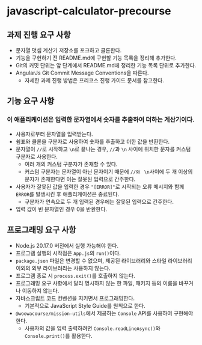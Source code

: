 # javascript-calculator-precourse

## 과제 진행 요구 사항

- 문자열 덧셈 계산기 저장소를 포크하고 클론한다.
- 기능을 구현하기 전 README.md에 구현할 기능 목록을 정리해 추가한다.
- Git의 커밋 단위는 앞 단계에서 README.md에 정리한 기능 목록 단위로 추가한다.
- AngularJs Git Commit Message Conventions을 따른다.
  - 자세한 과제 진행 방법은 프리코스 진행 가이드 문서를 참고한다.

## 기능 요구 사항
### 이 애플리케이션은 입력한 문자열에서 숫자를 추출하여 더하는 계산기이다.
- 사용자로부터 문자열을 입력받는다.
- 쉼표와 클론을 구분자로 사용하여 숫자를 추출하고 더한 값을 반환한다.
- 문자열이 `//`로 시작하고 `\n`로 끝나는 경우, `//`과 `\n` 사이에 위치한 문자를 커스텀 구분자로 사용한다.
  - 여러 개의 커스텀 구분자가 존재할 수 있다.
  - 커스텀 구분자는 문자열이 아닌 문자이기 때문에 `//와 ` `\n`사이에 두 개 이상의 문자가 존재한다면 이는 잘못된 입력으로 간주한다.
- 사용자가 잘못된 값을 입력한 경우 `"[ERROR]"`로 시작되는 오류 메시지와 함께 `ERROR`를 발생시킨 후 애플리케이션은 종료된다.
  - 구분자가 연속으로 두 개 입력된 경우에는 잘못된 입력으로 간주한다.
- 입력 값이 빈 문자열인 경우 0을 반환한다.

## 프로그래밍 요구 사항
- Node.js 20.17.0 버전에서 실행 가능해야 한다.
- 프로그램 실행의 시작점은 `App.js`의 `run()`이다.
- `package.json` 파일은 변경할 수 없으며, 제공된 라이브러리와 스타일 라이브러리 이외의 외부 라이브러리는 사용하지 않는다.
- 프로그램 종료 시 `process.exit()`를 호출하지 않는다.
- 프로그래밍 요구 사항에서 달리 명시하지 않는 한 파일, 패키지 등의 이름을 바꾸거나 이동하지 않는다.
- 자바스크립트 코드 컨벤션을 지키면서 프로그래밍한다.
  - 기본적으로 JavaScript Style Guide를 원칙으로 한다.
- `@woowacourse/mission-utils`에서 제공하는 `Console` API를 사용하여 구현해야 한다.
    - 사용자의 값을 입력 출력하려면 `Console.readLineAsync()`와 `Console.print()`를 활용한다.